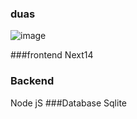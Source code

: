 ### duas


![image](https://github.com/siyamulislam/duas/assets/53119070/8dd91efe-14a9-4070-9d5d-e3867946bfe5)



###frontend 
Next14 
### Backend 
Node jS
###Database 
Sqlite
